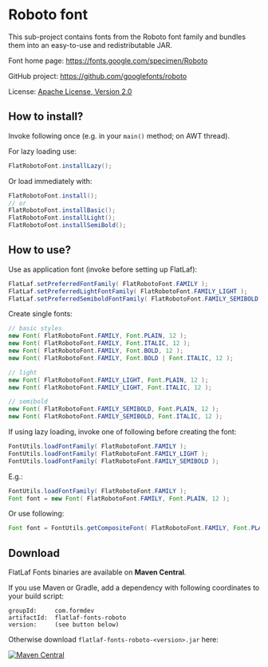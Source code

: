 Roboto font
===========

This sub-project contains fonts from the Roboto font family and bundles them
into an easy-to-use and redistributable JAR.

Font home page: https://fonts.google.com/specimen/Roboto

GitHub project: https://github.com/googlefonts/roboto

License:
[Apache License, Version 2.0](src/main/resources/com/formdev/flatlaf/fonts/roboto/LICENSE.txt)


How to install?
---------------

Invoke following once (e.g. in your `main()` method; on AWT thread).

For lazy loading use:

~~~java
FlatRobotoFont.installLazy();
~~~

Or load immediately with:

~~~java
FlatRobotoFont.install();
// or
FlatRobotoFont.installBasic();
FlatRobotoFont.installLight();
FlatRobotoFont.installSemiBold();
~~~


How to use?
-----------

Use as application font (invoke before setting up FlatLaf):

~~~java
FlatLaf.setPreferredFontFamily( FlatRobotoFont.FAMILY );
FlatLaf.setPreferredLightFontFamily( FlatRobotoFont.FAMILY_LIGHT );
FlatLaf.setPreferredSemiboldFontFamily( FlatRobotoFont.FAMILY_SEMIBOLD );
~~~

Create single fonts:

~~~java
// basic styles
new Font( FlatRobotoFont.FAMILY, Font.PLAIN, 12 );
new Font( FlatRobotoFont.FAMILY, Font.ITALIC, 12 );
new Font( FlatRobotoFont.FAMILY, Font.BOLD, 12 );
new Font( FlatRobotoFont.FAMILY, Font.BOLD | Font.ITALIC, 12 );

// light
new Font( FlatRobotoFont.FAMILY_LIGHT, Font.PLAIN, 12 );
new Font( FlatRobotoFont.FAMILY_LIGHT, Font.ITALIC, 12 );

// semibold
new Font( FlatRobotoFont.FAMILY_SEMIBOLD, Font.PLAIN, 12 );
new Font( FlatRobotoFont.FAMILY_SEMIBOLD, Font.ITALIC, 12 );
~~~

If using lazy loading, invoke one of following before creating the font:

~~~java
FontUtils.loadFontFamily( FlatRobotoFont.FAMILY );
FontUtils.loadFontFamily( FlatRobotoFont.FAMILY_LIGHT );
FontUtils.loadFontFamily( FlatRobotoFont.FAMILY_SEMIBOLD );
~~~

E.g.:

~~~java
FontUtils.loadFontFamily( FlatRobotoFont.FAMILY );
Font font = new Font( FlatRobotoFont.FAMILY, Font.PLAIN, 12 );
~~~

Or use following:

~~~java
Font font = FontUtils.getCompositeFont( FlatRobotoFont.FAMILY, Font.PLAIN, 12 );
~~~


Download
--------

FlatLaf Fonts binaries are available on **Maven Central**.

If you use Maven or Gradle, add a dependency with following coordinates to your
build script:

    groupId:     com.formdev
    artifactId:  flatlaf-fonts-roboto
    version:     (see button below)

Otherwise download `flatlaf-fonts-roboto-<version>.jar` here:

[![Maven Central](https://maven-badges.herokuapp.com/maven-central/com.formdev/flatlaf-fonts-roboto/badge.svg?style=flat-square&color=007ec6)](https://maven-badges.herokuapp.com/maven-central/com.formdev/flatlaf-fonts-roboto)
